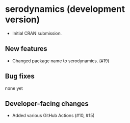 # serodynamics (development version)

* Initial CRAN submission.

## New features

* Changed package name to serodynamics. (#19)

## Bug fixes

none yet

## Developer-facing changes

* Added various GitHub Actions (#10, #15)

